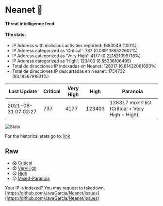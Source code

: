 # Neanet :hocho:
#### Threat intelligence feed
#### The stats:

- IP Address with malicious activities reported: 1883049 (100%)
- IP Address categorized as 'Critical':  737 (0.0391386522602%)
- IP Address categorized as 'Very High':  4177 (0.221821099716%)
- IP Address categorized as 'High':  123403 (6.55336106495)
- Total de direcciones IP indexadas en Neanet:  128317 (6.81432081693%)
- Total de direcciones IP descartadas en Neanet:  1754732 (93.1856791831%)

| Last Update | Critical | Very High | High | Paranoia |
| --- | --- | --- | --- | --- |
| 2021-08-31 07:02:27 | 737 | 4177 | 123403 | 128317 mixed list (Critical + Very High + High)|

![Stats](https://docs.google.com/spreadsheets/d/e/2PACX-1vSnaNMIXVabIpDJjufMlzH7poXnshF3mgd8Is1g9ytUEzVsP5my4Trn8f-xkoLLQ38xpL3HtmUexLo6/pubchart?oid=501124687&format=image)

For the historical stats go to: [link](/stats.csv)
## Raw
- :scream: [Critical](https://raw.githubusercontent.com/JavaGarcia/Neanet/master/blacklists/neanet_critical.txt)
- :fearful: [VeryHigh](https://raw.githubusercontent.com/JavaGarcia/Neanet/master/blacklists/neanet_veryHigh.txtt)
- :frowning: [High](https://raw.githubusercontent.com/JavaGarcia/Neanet/master/blacklists/neanet_high.txt)
- :dizzy_face: [Mixed-Paranoia](https://raw.githubusercontent.com/JavaGarcia/Neanet/master/blacklists/neanet_all.txt)


Your IP is indexed? You may request to takedown. [https://github.com/JavaGarcia/Neanet/issues](https://github.com/JavaGarcia/Neanet/issues)




















































































































































































































































































































































































































































































































































































































































































































































































































































































































































































































































































































































































































































































































































































































































































































































































































































































































































































































































































































































































































































































































































































































































































































































































































































































































































































































































































































































































































































































































































































































































































































































































































































































































































































































































































































































































































































































































































































































































































































































































































































































































































































































































































































































































































































































































































































































































































































































































































































































































































































































































































































































































































































































































































































































































































































































































































































































































































































































































































































































































































































































































































































































































































































































































































































































































































































































































































































































































































































































































































































































































































































































































































































































































































































































































































































































































































































































































































































































































































































































































































































































































































































































































































































































































































































































































































































































